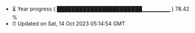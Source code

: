 - ⏳ Year progress { ███████████████████████▁▁▁▁▁▁▁ } 78.42 %
- ⏰ Updated on Sat, 14 Oct 2023 05:14:54 GMT

